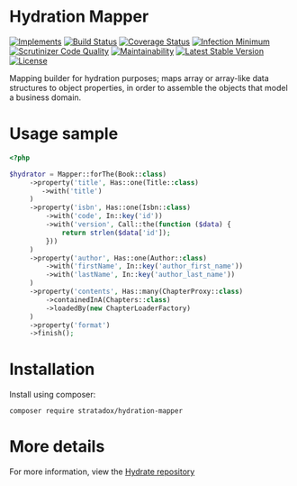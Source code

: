 # Hydration Mapper

[![Implements](https://img.shields.io/badge/interfaces-github-blue.svg)](https://github.com/Stratadox/HydrationMapperContracts)
[![Build Status](https://travis-ci.org/Stratadox/HydrationMapper.svg?branch=master)](https://travis-ci.org/Stratadox/HydrationMapper)
[![Coverage Status](https://coveralls.io/repos/github/Stratadox/HydrationMapper/badge.svg?branch=master)](https://coveralls.io/github/Stratadox/HydrationMapper?branch=master)
[![Infection Minimum](https://img.shields.io/badge/msi-100-brightgreen.svg)](https://travis-ci.org/Stratadox/HydrationMapping)
[![Scrutinizer Code Quality](https://scrutinizer-ci.com/g/Stratadox/HydrationMapper/badges/quality-score.png?b=master)](https://scrutinizer-ci.com/g/Stratadox/HydrationMapper/?branch=master)
[![Maintainability](https://api.codeclimate.com/v1/badges/6370c294ff33dec95c25/maintainability)](https://codeclimate.com/github/Stratadox/HydrationMapper/maintainability)
[![Latest Stable Version](https://poser.pugx.org/stratadox/hydration-mapper/v/stable)](https://packagist.org/packages/stratadox/hydration-mapper)
[![License](https://poser.pugx.org/stratadox/hydration-mapper/license)](https://packagist.org/packages/stratadox/hydration-mapper)

Mapping builder for hydration purposes; maps array or array-like data structures to 
object properties, in order to assemble the objects that model a business domain.

# Usage sample

```php
<?php

$hydrator = Mapper::forThe(Book::class)
     ->property('title', Has::one(Title::class)
        ->with('title')
     )
     ->property('isbn', Has::one(Isbn::class)
         ->with('code', In::key('id'))
         ->with('version', Call::the(function ($data) {
             return strlen($data['id']);
         }))
     )
     ->property('author', Has::one(Author::class)
         ->with('firstName', In::key('author_first_name'))
         ->with('lastName', In::key('author_last_name'))
     )
     ->property('contents', Has::many(ChapterProxy::class)
         ->containedInA(Chapters::class)
         ->loadedBy(new ChapterLoaderFactory)
     )
     ->property('format')
     ->finish();

```

# Installation

Install using composer:

`composer require stratadox/hydration-mapper`


# More details

For more information, view the [Hydrate repository](https://github.com/Stratadox/Hydrate)

